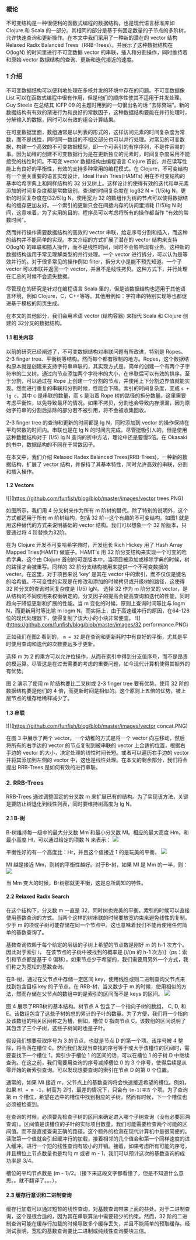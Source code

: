 ### 概论
不可变结构是一种很便利的函数式编程的数据结构，也是现代语言标准库如 Clojure 和 Scala 的一部分。其相同的部分是基于有固定数量的子节点的多阶树，允许快速查询和更新操作。在本文中我们采用了一种新的潜在的 vector 结构 Relaxed Radix Balanced Trees（RRB-Trees）。并展示了这种数据结构在 O(logN) 的时间里进行不可变数据 vector 的串联，插入和分割操作，同时维持着和原始 vector 数据结构的查询、更新和迭代接近的速度。

### 1 介绍
不可变数据结构可以便利地处理在多核并发的环境中存在的问题。不可变数据像 List 可以在函数式编程中很有作用，但是他们的顺序性使其不适用于并发处理。Guy Steele 在总结其 ICFP 09 的主题时用到的一句很出名的话 “去除弊端”。新的数据结构有有效的渐进行为和良好的常数因子，这种数据结构要能在并行处理时，分解输入的数据，同时可以有效的组合计算结果。

在可变数据里面，数组通常是以列表的形式的，这样访问元素的时间复杂度为常数，而不是线性，同时同一数组的不相交部分也可以并行处理。对常见的可变数据，构建一个高效的不可变数据模型，即一个可索引的有序序列，不是件容易的事。因为幼稚的创建不可变数据行为是在更新独立的元素时，时间复杂度采用不能接受的线性时间。不可变 vector 数据结构由编程语言 Clojure 首创，并在读写性能上有良好的平衡性，有效的支持多种常用的编程模式。在 Clojure，不可变结构有一个至关重要的语言实现设计，Ideal Hash Tries(HAMTs) 用在不可变结构的基本哈希字典上和同样结构的 32 分叉树上。这样设计的使得有效的迭代和单元素添加的时间复杂度都是常数级别，查询的时间复杂度在 log32 N = (1/5)lg N，更新的时间复杂度在(32/5)lg N。使用宽为 32 的数组作为树的节点可以使得数据结构的缓存更加友好。一个索引的更新只会在间接内存的访问里消耗 (1/5)lg N 时间，这意味着，为了实用的目的，程序员可以考虑将所有的操作都当作 “有效的常数时间”。

然而并行操作需要数据结构的高效的 vector 串联，给定序号分割和插入，而这种的结构并不能简单的实现。本文介绍的方式扩展了潜在的 vector 结构来支持 O(logN) 的串联和插入操作，而不是线性时间，同时不会影响现有业务。这种新的数据结构适用于常见理解类型的并行处理。一个 vector 进行拆分，可以认为是等效并行的。对于很多常见的操作例如 filter，拆分大小是能不预先知道。一个子 vector 可以串联并返回一个 vector，并且不是线性拷贝。这种方式下，并行处理在汇总的时候不会遗失数据。

尽管现在的研究是针对在编程语言 Scala 里的，但是该数据结构也适用于其他语言环境，例如 Clojure，C，C++等等。其他用例如：字符串的特别实现等也都促进基于模板的网页生成。

在本文的其他部分，我们会用术语 vector (结构容器) 来指代 Scala 和 Clojure 创建的 32分叉的数据结构。

#### 1.1 相关内容
以前的研究已经阐述了，不可变数据结构对串联问题有所改进，特别是 Ropes、2-3 finger tree、平衡树等结构。然而每个都有限制的地方。Ropes，这个数据结构原本就是创建来支持字符串串联的，其实现方式是，简单的创建一个有两个子字符串的二叉树。通过向节点添加两个字符串的大小，在串联后可以有效的排序。至于分割，可以通过在 Rope 上创建一个分割的节点，并使用上下分割边界值就能实现。然而进行重复的串联和分割时候，性能会下降。索引的时间复杂度，变成 `s + lg c`，其中 c 是串联的数量，而 s 是沿着 Rope 树的路径的拆分数量。这里需要考虑平衡性，以免导致最坏的情况。如果不拷贝，分割也会导致内存泄漏，因为原始字符串的分割后排除的部分若不被引用，将不会被收集回收。

2-3 finger tree 的查询和更新的时间都是 lg N，同时添加到 vector 的操作保持在平均常数的时间内。串联也是在 lg N 的时间内完成。尽管挺吸引人的，但是使用这种数据结构对于 (1/5) lg N 查询的折中方法，理论中还是要慢5倍。在 Okasaki 的书中，数据结构的不同在于常数因子。

在本文中，我们介绍 Relaxed Radex Balanced Trees(RRB-Trees)，一种新的数据结构，扩展了 vector 结构，并保持了其基本特性，同时允许高效的串联，分割和插入操作。

#### 1.2 Vectors
![](https://github.com/funfish/blog/blob/master/images/vector trees.PNG)

如图所示，我们用 4 分叉树来作为所有 m 阶树的替代。除了特别的说明外，这个方式都适用于所有 m 阶树结构，包括 32 阶--这个有趣的不可变结构。如图1 就是用这种替代的方式来说明基础的 vector 结构。我们可以想象一个 32 阶版本，只要通过将 4 阶替换为32阶。

在为 Clojure 开发不可变哈希字典时，开发组长 Rich Hickey 用了 Hash Array Mapped Tries(HAMT) 做底子。HAMT's 用 32 阶分支结构来实现一个可变的哈希字典。这个由 Clojure 首创的可变版本中，当项目被添加或移除字典的时候，树的路径才会被重写。同样的 32 阶分支结构被用来提供一个不可变数据的 vecter。在这里，对于项目来说 ‘key’ 是其在 vector 中的索引，而不仅仅是键名的哈希值。不可变性的实现是在修改和添加的时候拷贝或升级树的路径，这使得 32 阶分叉的查询时间复杂度是 (1/5) lgN。
选择 32 作为 m 阶分叉的 vector，是从结构的不同使用来权衡确定的。分叉因子的提高会提高查询和迭代的性能，同时趋向于降低更新和扩展的性能。当 m 变化的时候，原则上查询时间等比与 logm N，而更新用时等比喻 m logm N。而实际上，由于高速缓冲行的原因，在64-128位的现代处理器下，使得复制了该大小的小块非常便宜。
![](https://github.com/funfish/blog/blob/master/images/32 performance.PNG)

正如我们在图2 看到的， `m = 32` 是在查询和更新耗时中有良好的平衡，尤其是平时使用查询和迭代的次数要远多于更新。

选择 m 为 2 的乘方可以允许位操作，从而在索引中得到分支值序号，而不是昂贵的模运算。尽管这是在过去需要的考虑的重要问题，如今现代计算机使得其额外的有优势。

图 2 演示了使用 m 阶结构要比二叉树或 2-3 finger tree 要有优势。使用 32 阶的数据结构要是他们的 4 倍，而更新时间是相似的。这个原则上五倍的优势，被上层节点的缓存给稀释减少了。

#### 1.3 串联
![](https://github.com/funfish/blog/blob/master/images/vector concat.PNG)

在图 3 中展示了两个 vector。一个幼稚的方式是将一个 vector 向左移动，然后将所有的右手边的 vector 的节点复制到被串联的 vector 上合适的位置，根据右手边的 vector 的大小，决定处理的线性时间长短。或者可以遍历右手边的 vector 并将其添加到左侧的 vector 中，这也是线性处理。在本文的剩余部分，我们将会提出 RRB-Trees 是如何有效的进行串联。

### 2. RRB-Trees
RRB-Trees 通过调整固定的分叉数 m 来扩展已有的结构。为了实现该方法，关键是要防止树退化到线性列表，同时要维持树高度为 lg N。

#### 2.1 B-树
B-树维持每一级中的最大分叉数 Mm 和最小分叉数 Ml。相应的最大高度 Hm，和最小高度 Hl，可以通过给定的项数 N 来表示：
![](https://github.com/funfish/blog/blob/master/images/maxminHigh.PNG)

平衡性好的有一个高度比：Hr，并且这个值接近 1 的是玩美的平衡。
![](https://github.com/funfish/blog/blob/master/images/hightRa.PNG)

Ml 越是接近 Mm，则树的平衡性越好。对于B-树，如果 Ml 是 Mm 的一半，则：
![](https://github.com/funfish/blog/blob/master/images/maxminm.PNG)

当 Mm 变大的时候，B-树那就更平衡，这是总所周知的特性。

#### 2.2 Relaxed Radix Search
在这个结构下，分叉数 m 一直是 32，同时树也完美的平衡。索引的时候可以直接使用基数查询的方式。当两个这样的树串联的时候要放宽约束来避免线性的复制。少于 m 的项或子树可能存储在同一个节点中。这也意味着我们不能再使用任何简单的基数查询了。

基数查询依赖于每个给定的层级的子树上希望的节点数是刚好 m 的 h-1 次方个。因此对于索引 i， 在该节点的子树中被找到的概率是 [i/(m 的 h-1 次方)]（ps：索引和节点都是基于 0 偏移）。如果节点少于希望的，我们需要用另外一个方式，我们称之为宽松的基数查询。

在B-树，通过在父节点中存储一定区间 key，使用线性或则二进制查询父节点来找到包含目标 key 的子节点。在 RRB-树，当叉数少于 m 的时候，使用相似的方法，然而存储在父节点的数组中的是索引的区间而不是 keys 的区间。
![](https://github.com/funfish/blog/blob/master/images/rrbtreeF4.PNG)

图 4 展示了RRB树的基本结构。树节点 A 包含了一个指向子树的数组， C, D, 和 E。该数组包含了这些子树的总的累计的子叶的数量。为了方便，我们将一个指向及该数组的相关区间称之为槽，例如，槽位 0 指向节点 C，该数组的区间说明了其包含了三个子树，这些子树同时也是子叶。

假设我们想要获取序号为 3 的节点，也就是节点 D 的第一个项。该序号被 4 整除，将会落在槽位 0。然而我们发现当查找的序号等于或大于该槽位的区间时，需要查找下一个槽位 1。索引少于槽位 1 的区间的话，可以在槽位 1 的子树 D 中继续查询。在这之前，我们需要用查询的序号减掉槽位 0 的 3 个序号，使得后续是从零开始的新索引查询。可以发现想要查询的索引在节点 D 的第 0 个位置。

通常的，如果 Ml 接近 m，父节点上的基数查询将会快速接近希望的槽位。例如，如果 `Ml = m -1`，树高为 2时，最差的情况下，只会有 `(m-1)平方` 个项。为了查询第 m 个槽位，希望在选中的槽位中找到相应的子树，然而有时候，下一个槽位也必须被检查到。

在查询的时候，必须要先检查子树的区间来确定进入哪个子树查询（没有必要回溯查询）。区间值是该槽位的子叶的实际项目数量。我们可能需要检查两个可能的区间值。而不是直接查询正确的路径。这个额外的检测在现代计算机中是很简便的。读取第一个值就会引起缓冲行的加载，接着相邻的几个值会和第一个同样速度的进入缓冲。进行一个短的线性查询有较小的开销。接着，如果考虑所有可能的序号，并且槽位上节点数量也是均匀 m 或者 m - 1，我们可以预计这次的基数查询的成功率是 3/4。

槽位的平均节点数是 (m - 1)/2。（接下来这段文字都看懂了，但是不知道什么意思。。就不翻译了。。。）。

#### 2.3 缓存行意识和二进制查询
缓存行加载可以通过短暂的线性查询，对基数查询带来上面的益处。对于二进制查询，这个是很合适的，因为其在串联算法中需要较少的约束。然而，32 阶的二进制查询可能在缓存行加载的时候导致多个缓存丢失，并且不能简单的预取缓存。经测试表明，宽松的基数查询要比二进制或纯线性查询要块三倍。